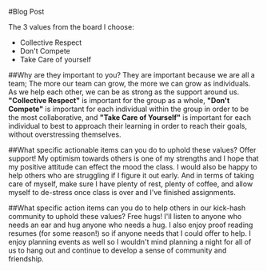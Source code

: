 #Blog Post

The 3 values from the board I choose:

- Collective Respect
- Don't Compete
- Take Care of yourself

##Why are they important to you?
They are important because we are all a team; The more our team can grow, the more we can grow as individuals. As we help each other, we can be as strong as the support around us. __"Collective Respect"__ is important for the group as a whole, __"Don't Compete"__ is important for each individual within the group in order to be the most collaborative, and __"Take Care of Yourself"__ is important for each individual to best to approach their learning in order to reach their goals, without overstressing themselves.


##What specific actionable items can you do to uphold these values?
Offer support! My optimism towards others is one of my strengths and I hope that my positive attitude can effect the mood the class. I would also be happy to help others who are struggling if I figure it out early. And in terms of taking care of myself, make sure I have plenty of rest, plenty of coffee, and allow myself to de-stress once class is over and I've finished assignments. 

##What specific action items can you do to help others in our kick-hash community to uphold these values?
Free hugs! I'll listen to anyone who needs an ear and hug anyone who needs a hug. I also enjoy proof reading resumes (for some reason!) so if anyone needs that I could offer to help. I enjoy planning events as well so I wouldn't mind planning a night for all of us to hang out and continue to develop a sense of community and friendship.